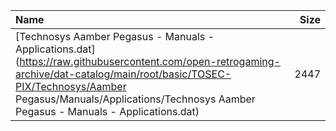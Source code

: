 |Name|Size|
|:---|---:|
|[Technosys Aamber Pegasus - Manuals - Applications.dat](https://raw.githubusercontent.com/open-retrogaming-archive/dat-catalog/main/root/basic/TOSEC-PIX/Technosys/Aamber Pegasus/Manuals/Applications/Technosys Aamber Pegasus - Manuals - Applications.dat)|2447|
